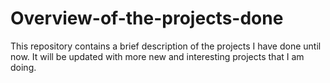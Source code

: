 # Overview-of-the-projects-done
This repository contains a brief description of the projects I have done until now. It will be updated with more new and interesting projects that I am doing. 
